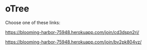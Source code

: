 # oTree

Choose one of these links:

https://blooming-harbor-75948.herokuapp.com/join/cd3dspn2ri/


https://blooming-harbor-75948.herokuapp.com/join/bv2pk804vz/
